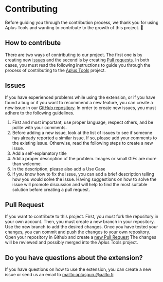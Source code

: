 # Contributing

Before guiding you through the contribution process, we thank you for using Aplus Tools and wanting to contribute to the
growth of this project. :tada:

## How to contribute

There are two ways of contributing to our project. The first one is by creating new
[issues](https://docs.github.com/en/enterprise/2.15/user/articles/creating-an-issue) and the second is by creating
[Pull requests](https://docs.github.com/en/github/collaborating-with-issues-and-pull-requests/creating-a-pull-request).
In both cases, you must read the following instructions to guide you through the process of contributing to the
[Aplus Tools](https://marketplace.visualstudio.com/) project.

## Issues

If you have experienced problems while using the extension, or if you have found a bug or if you want to recommend a new
feature, you can create a new issue in our [GitHub repository](https://github.com/jaguarfi/vscode-aplus-tools/issues).
In order to create new issues, you  must adhere to the following guidelines.

1. First and most important, use proper language, respect others, and be polite with your comments.
2. Before adding a new issue, look at the list of issues to see if someone has already reported a similar issue. If so,
   please add your comments to the existing issue. Otherwise, read the following steps to create a new issue.
2. Add a self-explanatory title
3. Add a proper description of the problem. Images or small GIFs are more than welcome.
4. In the description, please also add a Use Case
5. If you know how to fix the issue, you can add a brief description telling how you would solve the issue. Having
   suggestions on how to solve the issue will promote discussion and will help to find the most suitable solution before
   creating a pull request.

## Pull Request

If you want to contribute to this project. First, you must fork the repository in your own account. Then, you must create
a new branch in your repository. Use the new branch to add the desired changes. Once you have tested your changes, you
can commit and push the changes to your own repository. Open your repository in Github and create a
[new Pull Request](https://docs.github.com/en/github/collaborating-with-issues-and-pull-requests/creating-a-pull-request-from-a-fork)
The changes will be reviewed and possibly merged into the Aplus Tools project.

## Do you have questions about the extension?

If you have questions on how to use the extension, you can create a new issue or send us an email to <mailto:aplusguru@aalto.fi>
